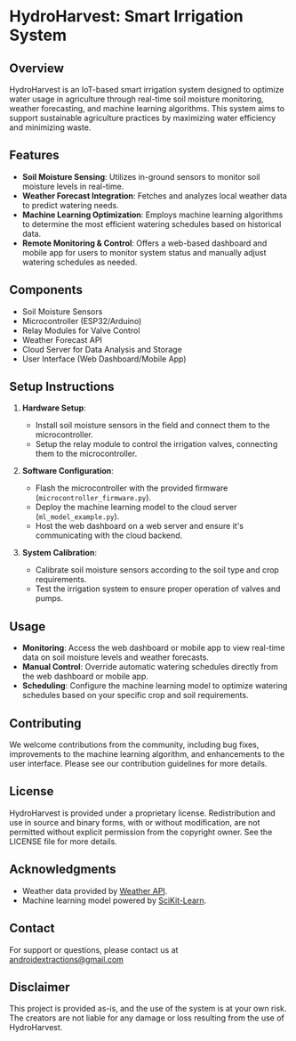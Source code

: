 # HydroHarvest: Smart Irrigation System

## Overview
HydroHarvest is an IoT-based smart irrigation system designed to optimize water usage 
in agriculture through real-time soil moisture monitoring, weather forecasting, and machine learning algorithms.
This system aims to support sustainable agriculture practices by maximizing water efficiency and minimizing waste.

## Features
- **Soil Moisture Sensing**: Utilizes in-ground sensors to monitor soil moisture levels in real-time.
- **Weather Forecast Integration**: Fetches and analyzes local weather data to predict watering needs.
- **Machine Learning Optimization**: Employs machine learning algorithms to determine the most efficient watering schedules based on historical data.
- **Remote Monitoring & Control**: Offers a web-based dashboard and mobile app for users to monitor system status and manually adjust watering schedules as needed.

## Components
- Soil Moisture Sensors
- Microcontroller (ESP32/Arduino)
- Relay Modules for Valve Control
- Weather Forecast API
- Cloud Server for Data Analysis and Storage
- User Interface (Web Dashboard/Mobile App)

## Setup Instructions
1. **Hardware Setup**:
   - Install soil moisture sensors in the field and connect them to the microcontroller.
   - Setup the relay module to control the irrigation valves, connecting them to the microcontroller.

2. **Software Configuration**:
   - Flash the microcontroller with the provided firmware (`microcontroller_firmware.py`).
   - Deploy the machine learning model to the cloud server (`ml_model_example.py`).
   - Host the web dashboard on a web server and ensure it's communicating with the cloud backend.

3. **System Calibration**:
   - Calibrate soil moisture sensors according to the soil type and crop requirements.
   - Test the irrigation system to ensure proper operation of valves and pumps.

## Usage
- **Monitoring**: Access the web dashboard or mobile app to view real-time data on soil moisture levels and weather forecasts.
- **Manual Control**: Override automatic watering schedules directly from the web dashboard or mobile app.
- **Scheduling**: Configure the machine learning model to optimize watering schedules based on your specific crop and soil requirements.

## Contributing
We welcome contributions from the community, including bug fixes, improvements to the machine learning algorithm, and enhancements to the user interface. Please see our contribution guidelines for more details.

## License
HydroHarvest is provided under a proprietary license. Redistribution and use in source and binary forms, with or without modification, are not permitted without explicit permission from the copyright owner. See the LICENSE file for more details.

## Acknowledgments
- Weather data provided by [Weather API](http://example.com).
- Machine learning model powered by [SciKit-Learn](https://scikit-learn.org/).

## Contact
For support or questions, please contact us at androidextractions@gmail.com

## Disclaimer
This project is provided as-is, and the use of the system is at your own risk. The creators are not liable for any damage or loss resulting from the use of HydroHarvest.

